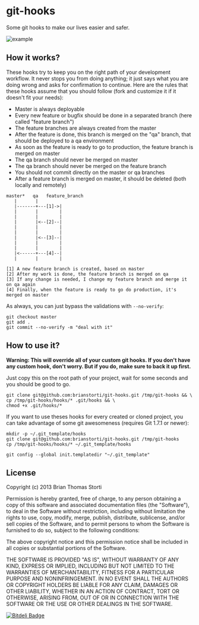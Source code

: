 # git-hooks

Some git hooks to make our lives easier and safer.

![example](https://github.com/brianstorti/git-hooks/blob/master/example.png)

## How it works?

These hooks try to keep you on the right path of your development workflow.
It never stops you from doing anything; it just says what you are doing wrong and asks for confirmation to continue.
Here are the rules that these hooks assume that you should follow (fork and customize it if it doesn't fit your needs):

* Master is always deployable
* Every new feature or bugfix should be done in a separated branch (here called "feature branch")
* The feature branches are always created from the master
* After the feature is done, this branch is merged on the "qa" branch, that should be deployed to a qa environment
* As soon as the feature is ready to go to production, the feature branch is merged on master
* The qa branch should never be merged on master
* The qa branch should never be merged on the feature branch
* You should not commit directly on the master or qa branches
* After a feature branch is merged on master, it should be deleted (both locally and remotely)

```
master*   qa   feature_branch
   |       |
   |-------+---[1]->|
   |       |        |
   |       |        |
   |       |<--[2]--|
   |       |        |
   |       |        |
   |       |<--[3]--|
   |       |        |
   |       |        |
   |<------+---[4]--|
   |       |        |

[1] A new feature branch is created, based on master
[2] After my work is done, the feature branch is merged on qa
[3] If any change is needed, I change my feature branch and merge it on qa again
[4] Finally, when the feature is ready to go do production, it's merged on master
```

As always, you can just bypass the validations with `--no-verify`:
```
git checkout master
git add .
git commit --no-verify -m "deal with it"
```

## How to use it?


**Warning: This will override all of your custom git hooks. If you don't have any custom hook, don't worry. But if you do, make sure to back it up first.**

Just copy this on the root path of your project, wait for some seconds and you should be good to go.
```
git clone git@github.com:brianstorti/git-hooks.git /tmp/git-hooks && \
cp /tmp/git-hooks/hooks/* .git/hooks && \
chmod +x .git/hooks/*
```

If you want to use theses hooks for every created or cloned project, you can take advantage of some git awesomeness (requires Git 1.7.1 or newer):
```
mkdir -p ~/.git_template/hooks
git clone git@github.com:brianstorti/git-hooks.git /tmp/git-hooks
cp /tmp/git-hooks/hooks/* ~/.git_template/hooks

git config --global init.templatedir "~/.git_template"
```

## License

Copyright (c) 2013 Brian Thomas Storti

Permission is hereby granted, free of charge, to any person obtaining
a copy of this software and associated documentation files (the
"Software"), to deal in the Software without restriction, including
without limitation the rights to use, copy, modify, merge, publish,
distribute, sublicense, and/or sell copies of the Software, and to
permit persons to whom the Software is furnished to do so, subject to
the following conditions:

The above copyright notice and this permission notice shall be
included in all copies or substantial portions of the Software.

THE SOFTWARE IS PROVIDED "AS IS", WITHOUT WARRANTY OF ANY KIND,
EXPRESS OR IMPLIED, INCLUDING BUT NOT LIMITED TO THE WARRANTIES OF
MERCHANTABILITY, FITNESS FOR A PARTICULAR PURPOSE AND
NONINFRINGEMENT. IN NO EVENT SHALL THE AUTHORS OR COPYRIGHT HOLDERS BE
LIABLE FOR ANY CLAIM, DAMAGES OR OTHER LIABILITY, WHETHER IN AN ACTION
OF CONTRACT, TORT OR OTHERWISE, ARISING FROM, OUT OF OR IN CONNECTION
WITH THE SOFTWARE OR THE USE OR OTHER DEALINGS IN THE SOFTWARE.


[![Bitdeli Badge](https://d2weczhvl823v0.cloudfront.net/brianstorti/git-hooks/trend.png)](https://bitdeli.com/free "Bitdeli Badge")
